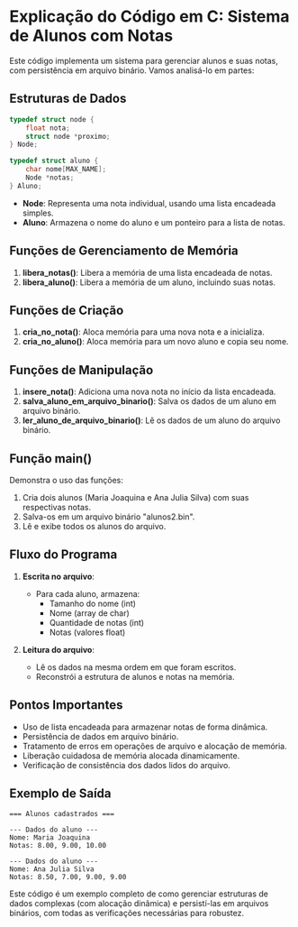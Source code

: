 # Explicação do Código em C: Sistema de Alunos com Notas

Este código implementa um sistema para gerenciar alunos e suas notas, com persistência em arquivo binário. Vamos analisá-lo em partes:

## Estruturas de Dados

```c
typedef struct node {
    float nota;
    struct node *proximo;
} Node;

typedef struct aluno {
    char nome[MAX_NAME];
    Node *notas;
} Aluno;
```

- **Node**: Representa uma nota individual, usando uma lista encadeada simples.
- **Aluno**: Armazena o nome do aluno e um ponteiro para a lista de notas.

## Funções de Gerenciamento de Memória

1. **libera_notas()**: Libera a memória de uma lista encadeada de notas.
2. **libera_aluno()**: Libera a memória de um aluno, incluindo suas notas.

## Funções de Criação

1. **cria_no_nota()**: Aloca memória para uma nova nota e a inicializa.
2. **cria_no_aluno()**: Aloca memória para um novo aluno e copia seu nome.

## Funções de Manipulação

1. **insere_nota()**: Adiciona uma nova nota no início da lista encadeada.
2. **salva_aluno_em_arquivo_binario()**: Salva os dados de um aluno em arquivo binário.
3. **ler_aluno_de_arquivo_binario()**: Lê os dados de um aluno do arquivo binário.

## Função main()

Demonstra o uso das funções:

1. Cria dois alunos (Maria Joaquina e Ana Julia Silva) com suas respectivas notas.
2. Salva-os em um arquivo binário "alunos2.bin".
3. Lê e exibe todos os alunos do arquivo.

## Fluxo do Programa

1. **Escrita no arquivo**:
   - Para cada aluno, armazena:
     - Tamanho do nome (int)
     - Nome (array de char)
     - Quantidade de notas (int)
     - Notas (valores float)

2. **Leitura do arquivo**:
   - Lê os dados na mesma ordem em que foram escritos.
   - Reconstrói a estrutura de alunos e notas na memória.

## Pontos Importantes

- Uso de lista encadeada para armazenar notas de forma dinâmica.
- Persistência de dados em arquivo binário.
- Tratamento de erros em operações de arquivo e alocação de memória.
- Liberação cuidadosa de memória alocada dinamicamente.
- Verificação de consistência dos dados lidos do arquivo.

## Exemplo de Saída

```
=== Alunos cadastrados ===

--- Dados do aluno ---
Nome: Maria Joaquina
Notas: 8.00, 9.00, 10.00

--- Dados do aluno ---
Nome: Ana Julia Silva
Notas: 8.50, 7.00, 9.00, 9.00
```

Este código é um exemplo completo de como gerenciar estruturas de dados complexas (com alocação dinâmica) e persistí-las em arquivos binários, com todas as verificações necessárias para robustez.
